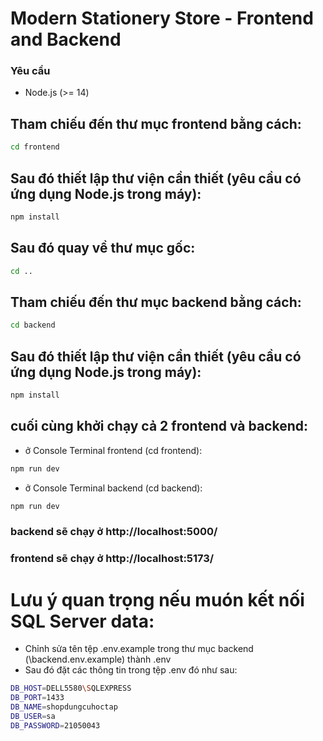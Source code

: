 # Modern Stationery Store - Frontend and Backend

### Yêu cầu

- Node.js (>= 14)

## Tham chiếu đến thư mục frontend bằng cách:

```bash
cd frontend
```

## Sau đó thiết lập thư viện cần thiết (yêu cầu có ứng dụng Node.js trong máy):

```bash
npm install
```

## Sau đó quay về thư mục gốc:

```bash
cd ..
```

## Tham chiếu đến thư mục backend bằng cách:

```bash
cd backend
```

## Sau đó thiết lập thư viện cần thiết (yêu cầu có ứng dụng Node.js trong máy):

```bash
npm install
```

## cuối cùng khởi chạy cả 2 frontend và backend:
- ở Console Terminal frontend (cd frontend):

```bash
npm run dev
```

- ở Console Terminal backend (cd backend): 

```bash
npm run dev
```

### backend sẽ chạy ở http://localhost:5000/
### frontend sẽ chạy ở http://localhost:5173/

# Lưu ý quan trọng nếu muón kết nối SQL Server data:
- Chỉnh sửa tên tệp .env.example trong thư mục backend (\backend\.env.example) thành .env
- Sau đó đặt các thông tin trong tệp .env đó như sau:

```bash
DB_HOST=DELL5580\SQLEXPRESS
DB_PORT=1433
DB_NAME=shopdungcuhoctap
DB_USER=sa
DB_PASSWORD=21050043
```
